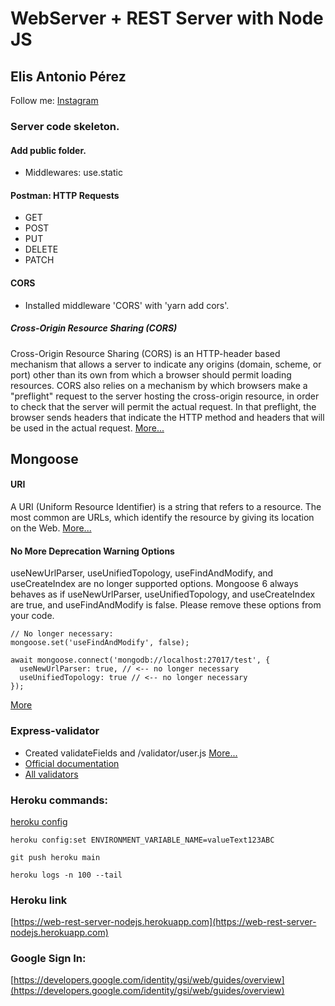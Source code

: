 # WebServer + REST Server with Node JS

## Elis Antonio Pérez
Follow me: [Instagram](https://www.instagram.com/elisperezmusic)

### Server code skeleton.

#### Add public folder.
- Middlewares: use.static

#### Postman: HTTP Requests
- GET
- POST
- PUT
- DELETE
- PATCH

#### CORS
- Installed middleware 'CORS' with 'yarn add cors'.
##### Cross-Origin Resource Sharing (CORS)
Cross-Origin Resource Sharing (CORS) is an HTTP-header based mechanism that allows a server to indicate any origins (domain, scheme, or port) other than its own from which a browser should permit loading resources. CORS also relies on a mechanism by which browsers make a "preflight" request to the server hosting the cross-origin resource, in order to check that the server will permit the actual request. In that preflight, the browser sends headers that indicate the HTTP method and headers that will be used in the actual request. [More...](https://developer.mozilla.org/es/docs/Web/HTTP/CORS)

## Mongoose
#### URI
A URI (Uniform Resource Identifier) is a string that refers to a resource.
The most common are URLs, which identify the resource by giving its location on the Web. [More...](https://developer.mozilla.org/es/docs/Glossary/URI)

#### No More Deprecation Warning Options
useNewUrlParser, useUnifiedTopology, useFindAndModify, and useCreateIndex are no longer supported options. Mongoose 6 always behaves as if useNewUrlParser, useUnifiedTopology, and useCreateIndex are true, and useFindAndModify is false. Please remove these options from your code.
```
// No longer necessary:
mongoose.set('useFindAndModify', false);

await mongoose.connect('mongodb://localhost:27017/test', {
  useNewUrlParser: true, // <-- no longer necessary
  useUnifiedTopology: true // <-- no longer necessary
});
```
[More](https://mongoosejs.com/docs/migrating_to_6.html#no-more-deprecation-warning-options)

### Express-validator
- Created validateFields and /validator/user.js
  [More...](https://youtu.be/VMRgFfmv6j0)
- [Official documentation](https://express-validator.github.io/docs/custom-error-messages.html)
- [All validators](https://github.com/validatorjs/validator.js#validators)

### Heroku commands:
[heroku config](https://devcenter.heroku.com/articles/heroku-cli-commands#heroku-config)
```
heroku config:set ENVIRONMENT_VARIABLE_NAME=valueText123ABC

git push heroku main

heroku logs -n 100 --tail
```

### Heroku link
[https://web-rest-server-nodejs.herokuapp.com](https://web-rest-server-nodejs.herokuapp.com)

### Google Sign In:
[https://developers.google.com/identity/gsi/web/guides/overview](https://developers.google.com/identity/gsi/web/guides/overview)
